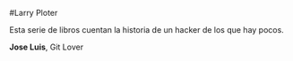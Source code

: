 #Larry Ploter

Esta serie de libros cuentan la historia de un hacker de los que hay pocos.

**Jose Luis**, Git Lover
